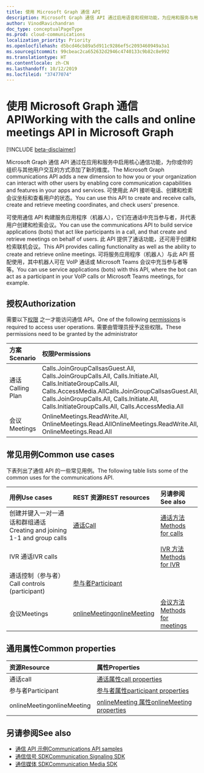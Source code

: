 ```yaml
---
title: 使用 Microsoft Graph 通信 API
description: Microsoft Graph 通信 API 通过启用语音和视频功能，为应用和服务与用户的互动方式添加了新的维度。
author: VinodRavichandran
doc_type: conceptualPageType
ms.prod: cloud-communications
localization_priority: Priority
ms.openlocfilehash: d5bcd46cb89a5d911c9286ef5c2093460949a3a1
ms.sourcegitcommit: 99cbeac2ca652632d2946c4740133c9b82c8e992
ms.translationtype: HT
ms.contentlocale: zh-CN
ms.lasthandoff: 10/12/2019
ms.locfileid: "37477074"
---
```

# <a name="working-with-the-communications-api-in-microsoft-graph"></a><span data-ttu-id="7238e-103">使用 Microsoft Graph 通信 API</span><span class="sxs-lookup"><span data-stu-id="7238e-103">Working with the calls and online meetings API in Microsoft Graph</span></span>

[!INCLUDE [beta-disclaimer](../../includes/beta-disclaimer.md)]

<span data-ttu-id="7238e-104">Microsoft Graph 通信 API 通过在应用和服务中启用核心通信功能，为你或你的组织与其他用户交互的方式添加了新的维度。</span><span class="sxs-lookup"><span data-stu-id="7238e-104">The Microsoft Graph communications API adds a new dimension to how you or your organization can interact with other users by enabling core communication capabilities and features in your apps and services.</span></span> <span data-ttu-id="7238e-105">可使用此 API 接听电话、创建和检索会议坐标和查看用户的状态。</span><span class="sxs-lookup"><span data-stu-id="7238e-105">You can use this API to create and receive calls, create and retrieve meeting coordinates, and check users' presence.</span></span>

<span data-ttu-id="7238e-106">可使用通信 API 构建服务应用程序（机器人），它们在通话中充当参与者，并代表用户创建和检索会议。</span><span class="sxs-lookup"><span data-stu-id="7238e-106">You can use the communications API to build service applications (bots) that act like participants in a call, and that create and retrieve meetings on behalf of users.</span></span> <!-- and to check presence availability and activity of users. -->
<span data-ttu-id="7238e-107">此 API 提供了通话功能，还可用于创建和检索联机会议。</span><span class="sxs-lookup"><span data-stu-id="7238e-107">This API provides calling functionality as well as the ability to create and retrieve online meetings.</span></span> <span data-ttu-id="7238e-108">可将服务应用程序（机器人）与此 API 搭配使用，其中机器人可在 VoIP 通话或 Microsoft Teams 会议中充当参与者等等。</span><span class="sxs-lookup"><span data-stu-id="7238e-108">You can use service applications (bots) with this API, where the bot can act as a participant in your VoIP calls or Microsoft Teams meetings, for example.</span></span>

## <a name="authorization"></a><span data-ttu-id="7238e-109">授权</span><span class="sxs-lookup"><span data-stu-id="7238e-109">Authorization</span></span>

<span data-ttu-id="7238e-110">需要以下[权限](https://docs.microsoft.com/zh-CN/graph/permissions-reference#calls-permissions) 之一才能访问通信 API。</span><span class="sxs-lookup"><span data-stu-id="7238e-110">One of the following [permissions](https://docs.microsoft.com/zh-CN/graph/permissions-reference#calls-permissions) is required to access user operations.</span></span> <span data-ttu-id="7238e-111">需要由管理员授予这些权限。</span><span class="sxs-lookup"><span data-stu-id="7238e-111">These permissions need to be granted by the administrator</span></span>

| <span data-ttu-id="7238e-112">方案</span><span class="sxs-lookup"><span data-stu-id="7238e-112">Scenario</span></span>                 | <span data-ttu-id="7238e-113">权限</span><span class="sxs-lookup"><span data-stu-id="7238e-113">Permissions</span></span>                                  |
|:------------------------------------|:---------------------------------------------|
| <span data-ttu-id="7238e-114">通话</span><span class="sxs-lookup"><span data-stu-id="7238e-114">Calling Plan</span></span>                 | <span data-ttu-id="7238e-115">Calls.JoinGroupCallsasGuest.All, Calls.JoinGroupCalls.All, Calls.Initiate.All, Calls.InitiateGroupCalls.All, Calls.AccessMedia.All</span><span class="sxs-lookup"><span data-stu-id="7238e-115">Calls.JoinGroupCallsasGuest.All, Calls.JoinGroupCalls.All, Calls.Initiate.All, Calls.InitiateGroupCalls.All, Calls.AccessMedia.All</span></span> |
| <span data-ttu-id="7238e-116">会议</span><span class="sxs-lookup"><span data-stu-id="7238e-116">Meetings</span></span>                 | <span data-ttu-id="7238e-117">OnlineMeetings.ReadWrite.All, OnlineMeetings.Read.All</span><span class="sxs-lookup"><span data-stu-id="7238e-117">OnlineMeetings.ReadWrite.All, OnlineMeetings.Read.All</span></span> |

## <a name="common-use-cases"></a><span data-ttu-id="7238e-118">常见用例</span><span class="sxs-lookup"><span data-stu-id="7238e-118">Common use cases</span></span>

<span data-ttu-id="7238e-119">下表列出了通信 API 的一些常见用例。</span><span class="sxs-lookup"><span data-stu-id="7238e-119">The following table lists some of the common uses for the communications API.</span></span>

| <span data-ttu-id="7238e-120">用例</span><span class="sxs-lookup"><span data-stu-id="7238e-120">Use cases</span></span>                         | <span data-ttu-id="7238e-121">REST 资源</span><span class="sxs-lookup"><span data-stu-id="7238e-121">REST resources</span></span>                                 | <span data-ttu-id="7238e-122">另请参阅</span><span class="sxs-lookup"><span data-stu-id="7238e-122">See also</span></span>  |
|:------------------------------------|:---------------------------------------------|:----------|
| <span data-ttu-id="7238e-123">创建并键入一对一通话和群组通话</span><span class="sxs-lookup"><span data-stu-id="7238e-123">Creating and joining 1-1 and group calls</span></span>   | [<span data-ttu-id="7238e-124">通话</span><span class="sxs-lookup"><span data-stu-id="7238e-124">Call</span></span>](https://docs.microsoft.com/en-us/graph/api/resources/call?view=graph-rest-beta)| [<span data-ttu-id="7238e-125">通话方法</span><span class="sxs-lookup"><span data-stu-id="7238e-125">Methods for calls</span></span>](https://docs.microsoft.com/en-us/graph/api/resources/call?view=graph-rest-beta#methods)| 
|<span data-ttu-id="7238e-126">IVR 通话</span><span class="sxs-lookup"><span data-stu-id="7238e-126">IVR calls</span></span>   |     | [<span data-ttu-id="7238e-127">IVR 方法</span><span class="sxs-lookup"><span data-stu-id="7238e-127">Methods for IVR</span></span>](https://docs.microsoft.com/en-us/graph/api/resources/calls-api-ivr-overview?view=graph-rest-beta)
| <span data-ttu-id="7238e-128">通话控制（参与者）</span><span class="sxs-lookup"><span data-stu-id="7238e-128">Call controls (participant)</span></span> | [<span data-ttu-id="7238e-129">参与者</span><span class="sxs-lookup"><span data-stu-id="7238e-129">Participant</span></span>](https://docs.microsoft.com/en-us/graph/api/resources/participant?view=graph-rest-beta)   ||
|<span data-ttu-id="7238e-130">会议</span><span class="sxs-lookup"><span data-stu-id="7238e-130">Meetings</span></span>|[<span data-ttu-id="7238e-131">onlineMeeting</span><span class="sxs-lookup"><span data-stu-id="7238e-131">onlineMeeting</span></span>](https://docs.microsoft.com/en-us/graph/api/resources/onlinemeeting?view=graph-rest-beta)| [<span data-ttu-id="7238e-132">会议方法</span><span class="sxs-lookup"><span data-stu-id="7238e-132">Methods for meetings</span></span>](https://docs.microsoft.com/en-us/graph/api/resources/onlinemeeting?view=graph-rest-beta#methods)|

## <a name="common-properties"></a><span data-ttu-id="7238e-133">通用属性</span><span class="sxs-lookup"><span data-stu-id="7238e-133">Common properties</span></span>

| <span data-ttu-id="7238e-134">资源</span><span class="sxs-lookup"><span data-stu-id="7238e-134">Resource</span></span>                | <span data-ttu-id="7238e-135">属性</span><span class="sxs-lookup"><span data-stu-id="7238e-135">Properties</span></span>                             |
|:------------------------------------|:---------------------------------------------|
| <span data-ttu-id="7238e-136">通话</span><span class="sxs-lookup"><span data-stu-id="7238e-136">call</span></span>                               | [<span data-ttu-id="7238e-137">通话属性</span><span class="sxs-lookup"><span data-stu-id="7238e-137">call properties</span></span>](https://docs.microsoft.com/en-us/graph/api/resources/call?view=graph-rest-beta#properties)  |
| <span data-ttu-id="7238e-138">参与者</span><span class="sxs-lookup"><span data-stu-id="7238e-138">Participant</span></span>                         | [<span data-ttu-id="7238e-139">参与者属性</span><span class="sxs-lookup"><span data-stu-id="7238e-139">participant properties</span></span>](https://docs.microsoft.com/en-us/graph/api/resources/participant?view=graph-rest-beta#properties) |
| <span data-ttu-id="7238e-140">onlineMeeting</span><span class="sxs-lookup"><span data-stu-id="7238e-140">onlineMeeting</span></span>                            | [<span data-ttu-id="7238e-141">onlineMeeting 属性</span><span class="sxs-lookup"><span data-stu-id="7238e-141">onlineMeeting properties</span></span>](https://docs.microsoft.com/en-us/graph/api/resources/onlinemeeting?view=graph-rest-beta#properties)                     |

## <a name="see-also"></a><span data-ttu-id="7238e-142">另请参阅</span><span class="sxs-lookup"><span data-stu-id="7238e-142">See also</span></span>

- [<span data-ttu-id="7238e-143">通信 API 示例</span><span class="sxs-lookup"><span data-stu-id="7238e-143">Communications API samples</span></span>](https://github.com/microsoftgraph/microsoft-graph-comms-samples/)
- [<span data-ttu-id="7238e-144">通信信号 SDK</span><span class="sxs-lookup"><span data-stu-id="7238e-144">Communication Signaling SDK</span></span>](https://www.nuget.org/packages/Microsoft.Graph.Communications.Calls/1.0.0-prerelease.494)
- [<span data-ttu-id="7238e-145">通信媒体 SDK</span><span class="sxs-lookup"><span data-stu-id="7238e-145">Communication Media SDK</span></span>](https://www.nuget.org/packages/Microsoft.Graph.Communications.Calls.Media/1.0.0-prerelease.494)
